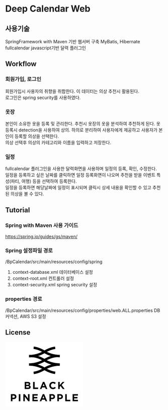 # Deep Calendar Web

## 사용기술
SpringFramework with Maven 기반 웹서버 구축
MyBatis, Hibernate 
fullcalendar javascript기반 달력 플러그인

## Workflow
### 회원가입, 로그인
회원가입시 사용자의 취향을 취합한다. 이 데이터는 의상 추천시 활용된다.  
로그인은 spring security를 사용하였다.

### 옷장
본인이 소유한 옷을 등록 및 관리한다. 추천시 옷장의 옷을 분석하여 추천하게 된다.
옷 등록시 detection을 사용하여 상의. 하의로 분리하여 사용자에게 제공하고 사용자가 본인이 등록할 의상을 선택한다.  
의상 선택후 의상의 카테고리와 이름을 입력하고 저장한다.

### 일정
fullcalendar 플러그인을 사용한 달력화면을 사용하며 일정의 등록, 확인, 수정한다.  
일정을 등록하고 싶은 날짜를 클릭하면 일정 등록화면이 나오며 추천을 받을 이벤트 특성(파티, 여행) 등을 선택하여 등록한다.  
일정을 등록하면 해당날짜에 일정이 표시되며 클릭시 상세 내용을 확인할 수 있고 추천된 의상을 볼 수 있다.

## Tutorial

### Spring with Maven 사용 가이드
https://spring.io/guides/gs/maven/ 

### Spring 설정파일 경로 
/BpCalendar/src/main/resources/config/spring
  1. context-database.xml 데이터베이스 설정
  2. context-root.xml 컨트롤러 설정
  3. context-security.xml spring security 설정
  
### properties 경로 
/BpCalendar/src/main/resources/config/properties/web.ALL.properties
DB 커넥션, AWS S3 설정

## License
![main page](../bplogo.jpg)
